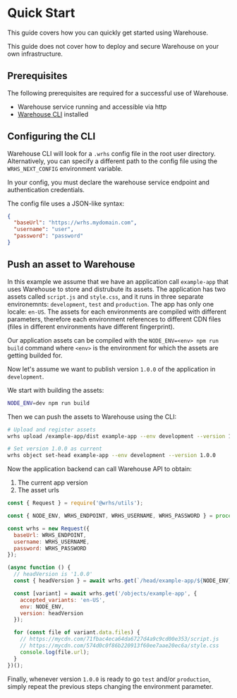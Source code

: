 # Quick Start

This guide covers how you can quickly get started using Warehouse.

This guide does not cover how to deploy and secure Warehouse on your own infrastructure.

## Prerequisites

The following prerequisites are required for a successful use of Warehouse.

- Warehouse service running and accessible via http
- [Warehouse CLI](https://github.com/warehouseai/wrhs) installed

## Configuring the CLI

Warehouse CLI will look for a `.wrhs` config file in the root user directory. Alternatively, you can specify a different path to the config file using the `WRHS_NEXT_CONFIG` environment variable.

In your config, you must declare the warehouse service endpoint and authentication credentials.

The config file uses a JSON-like syntax:

```json
{
  "baseUrl": "https://wrhs.mydomain.com",
  "username": "user",
  "password": "password"
}
```

## Push an asset to Warehouse

In this example we assume that we have an application call `example-app` that uses Warehouse to store and distrubute its assets. The application has two assets called `script.js` and `style.css`, and it runs in three separate environemnts: `development`, `test` and `production`. The app has only one locale: `en-US`. The assets for each environments are compiled with different parameters, therefore each environment references to different CDN files (files in different environments have different fingerprint).

Our application assets can be compiled with the `NODE_ENV=<env> npm run build` command where `<env>` is the environment for which the assets are getting builded for.

Now let's assume we want to publish version `1.0.0` of the application in `development`.

We start with building the assets:

```sh
NODE_ENV=dev npm run build
```

Then we can push the assets to Warehouse using the CLI:

```sh
# Upload and register assets
wrhs upload /example-app/dist example-app --env development --version 1.0.0 --variant en-US

# Set version 1.0.0 as current
wrhs object set-head example-app --env development --version 1.0.0
```

Now the application backend can call Warehouse API to obtain:

1. The current app version
1. The asset urls

```js
const { Request } = require('@wrhs/utils');

const { NODE_ENV, WRHS_ENDPOINT, WRHS_USERNAME, WRHS_PASSWORD } = process.env;

const wrhs = new Request({
  baseUrl: WRHS_ENDPOINT,
  username: WRHS_USERNAME,
  password: WRHS_PASSWORD
});

(async function () {
  // headVersion is '1.0.0'
  const { headVersion } = await wrhs.get(`/head/example-app/${NODE_ENV}`);

  const [variant] = await wrhs.get('/objects/example-app', {
    accepted_variants: 'en-US',
    env: NODE_ENV,
    version: headVersion
  });

  for (const file of variant.data.files) {
    // https://mycdn.com/71fbac4eca64da6727d4a9c9cd00e353/script.js
    // https://mycdn.com/574d0c0f86b220913f60ee7aae20ec6a/style.css
    console.log(file.url);
  }
})();
```

Finally, whenever version `1.0.0` is ready to go `test` and/or `production`, simply repeat the previous steps changing the environment parameter.
